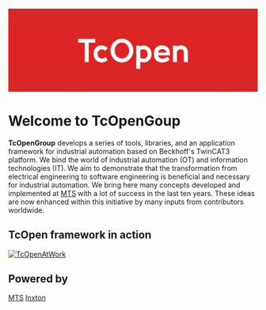 ![](_media/logo.png)

# Welcome to TcOpenGoup

**TcOpenGroup** develops a series of tools, libraries, and an application framework for industrial automation based on Beckhoff's TwinCAT3 platform. We bind the world of industrial automation (OT) and information technologies (IT). We aim to demonstrate that the transformation from electrical engineering to software engineering is beneficial and necessary for industrial automation.
We bring here many concepts developed and implemented at [MTS](https://www.mts.sk/en) with a lot of success in the last ten years. These ideas are now enhanced within this initiative by many inputs from contributors worldwide.

## TcOpen framework in action

[![TcOpenAtWork](http://img.youtube.com/vi/dD_KXe4_uUQ/0.jpg)](https://www.youtube.com/watch?v=dD_KXe4_uUQ)

## Powered by

[MTS](https://www.mts.sk/en)
[Inxton](https://github.com/inxton)
  